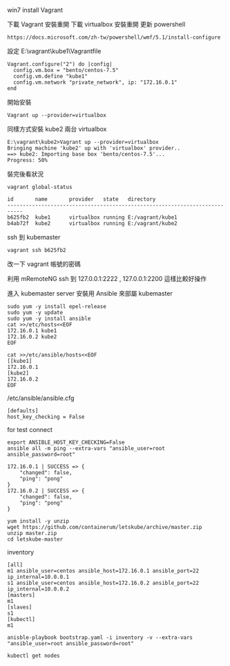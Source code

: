 win7 install Vagrant

下載 Vagrant 安裝重開
下載 virtualbox 安裝重開
更新 powershell 

```
https://docs.microsoft.com/zh-tw/powershell/wmf/5.1/install-configure
```

設定 
E:\vagrant\kube1\Vagrantfile
```
Vagrant.configure("2") do |config|
  config.vm.box = "bento/centos-7.5"
  config.vm.define "kube1"
  config.vm.network "private_network", ip: "172.16.0.1"
end
```

開始安裝
```
Vagrant up --provider=virtualbox
```

同樣方式安裝 kube2 兩台 virtualbox 
```
E:\vagrant\kube2>Vagrant up --provider=virtualbox
Bringing machine 'kube2' up with 'virtualbox' provider..
==> kube2: Importing base box 'bento/centos-7.5'...
Progress: 50%
```

裝完後看狀況
```
vagrant global-status
```

```
id       name       provider   state   directory
---------------------------------------------------------------------------
b625fb2  kube1      virtualbox running E:/vagrant/kube1
b4ab72f  kube2      virtualbox running E:/vagrant/kube2
```
ssh 到 kubemaster
```
vagrant ssh b625fb2
``` 
改一下 vagrant 帳號的密碼

利用 mRemoteNG ssh 到 127.0.0.1:2222 , 127.0.0.1:2200  這樣比較好操作

進入 kubemaster server  安裝用 Ansible 來部屬 kubemaster 
```
sudo yum -y install epel-release
sudo yum -y update
sudo yum -y install ansible
cat >>/etc/hosts<<EOF
172.16.0.1 kube1
172.16.0.2 kube2
EOF
```

```
cat >>/etc/ansible/hosts<<EOF
[[kube1]
172.16.0.1
[kube2]
172.16.0.2
EOF
```

/etc/ansible/ansible.cfg
```
[defaults]
host_key_checking = False
```

for test connect
```
export ANSIBLE_HOST_KEY_CHECKING=False
ansible all -m ping --extra-vars "ansible_user=root ansible_password=root"
```

```
172.16.0.1 | SUCCESS => {
    "changed": false,
    "ping": "pong"
}
172.16.0.2 | SUCCESS => {
    "changed": false,
    "ping": "pong"
}
```

```
yum install -y unzip
wget https://github.com/containerum/letskube/archive/master.zip
unzip master.zip
cd letskube-master
```

inventory
```
[all]
m1 ansible_user=centos ansible_host=172.16.0.1 ansible_port=22 ip_internal=10.0.0.1
s1 ansible_user=centos ansible_host=172.16.0.2 ansible_port=22 ip_internal=10.0.0.2
[masters]
m1
[slaves]
s1
[kubectl]
m1
```

```
anisble-playbook bootstrap.yaml -i inventory -v --extra-vars "ansible_user=root ansible_password=root" 
```

```
kubectl get nodes
```
